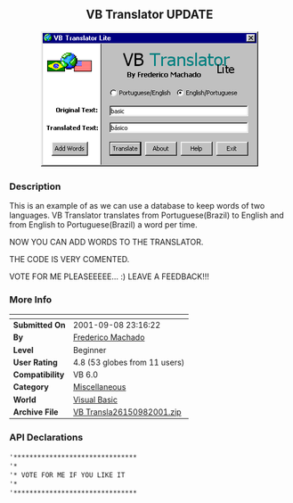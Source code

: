 ﻿<div align="center">

## VB Translator UPDATE

<img src="PIC2001982226234113.gif">
</div>

### Description

This is an example of as we can use a database to keep words of two languages. VB Translator translates from Portuguese(Brazil) to English and from English to Portuguese(Brazil) a word per time.

NOW YOU CAN ADD WORDS TO THE TRANSLATOR.

THE CODE IS VERY COMENTED.

VOTE FOR ME PLEASEEEEE... :) LEAVE A FEEDBACK!!!
 
### More Info
 


<span>             |<span>
---                |---
**Submitted On**   |2001-09-08 23:16:22
**By**             |[Frederico Machado](https://github.com/Planet-Source-Code/PSCIndex/blob/master/ByAuthor/frederico-machado.md)
**Level**          |Beginner
**User Rating**    |4.8 (53 globes from 11 users)
**Compatibility**  |VB 6\.0
**Category**       |[Miscellaneous](https://github.com/Planet-Source-Code/PSCIndex/blob/master/ByCategory/miscellaneous__1-1.md)
**World**          |[Visual Basic](https://github.com/Planet-Source-Code/PSCIndex/blob/master/ByWorld/visual-basic.md)
**Archive File**   |[VB Transla26150982001\.zip](https://github.com/Planet-Source-Code/frederico-machado-vb-translator-update__1-27087/archive/master.zip)

### API Declarations

```
'*******************************
'*
'* VOTE FOR ME IF YOU LIKE IT
'*
'*******************************
```





